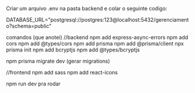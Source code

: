 Criar um arquivo .env na pasta backend e colar o seguinte codigo:

DATABASE_URL="postgresql://postgres:123@localhost:5432/gerenciamento?schema=public"

comandos (que anotei)
//backend
npm add express-async-errors
npm add cors
npm add @types/cors
npm add prisma
npm add @prisma/client
npx prisma init
npm add bcryptjs 
npm add @types/bcryptjs 

npm prisma migrate dev (gerar migrations)

//frontend
npm add sass
npm add react-icons

npm run dev pra rodar